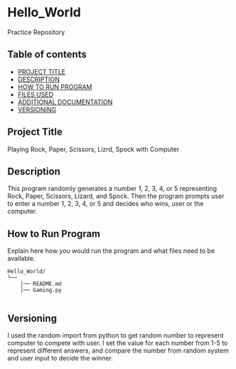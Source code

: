 # Hello_World
Practice Repository


## Table of contents

- [PROJECT TITLE](#Project-Title)
- [DESCRIPTION](#Description)
- [HOW TO RUN PROGRAM](#How-to-run-program)
- [FILES USED](#files-used)
- [ADDITIONAL DOCUMENTATION](#additional-documentation)
- [VERSIONING](#versioning)

## Project Title

Playing Rock, Paper, Scissors, Lizrd, Spock with Computer

## Description

This program randomly generates a number 1, 2, 3, 4, or 5 representing Rock, Paper, Scissors, Lizard, and Spock. Then the program prompts user to enter a number 1, 2, 3, 4, or 5 and decides who wins, user or the computer.

## How to Run Program 

Explain here how you would run the program and what files need to be available. 
```text
Hello_World/
└── 
    │── README.md
    │── Gaming.py
   
```

## Versioning

I used the random import from python to get random number to represent computer to compete with user. I set the value for each number from 1-5 to represent different answers, and compare the number from random system and user input to decide the winner. 
